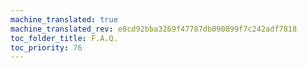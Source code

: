 ```yaml
---
machine_translated: true
machine_translated_rev: e8cd92bba3269f47787db090899f7c242adf7818
toc_folder_title: F.A.Q.
toc_priority: 76
---
```



